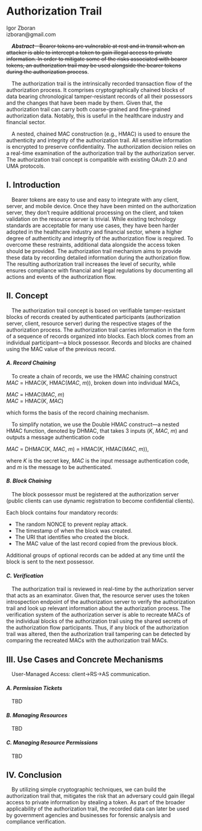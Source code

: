 <!-- @import "style.less" -->

# Authorization Trail

<p class="author">
    Igor Zboran<br>
    izboran@gmail.com
</p>

<p class="abstract">
&emsp;<strong><em>Abstract</em></strong>—<s>Bearer tokens are vulnerable at rest and in transit when an attacker is able to intercept a token to gain illegal access to private information. In order to mitigate some of the risks associated with bearer tokens, an authorization trail may be used alongside the bearer tokens during the authorization process</s>.
</p>

<p class="abstract">
&emsp;The authorization trail is the intrinsically recorded transaction flow of the authorization process. It comprises cryptographically chained blocks of data bearing chronological tamper-resistant records of all their possessors and the changes that have been made by them. Given that, the authorization trail can carry both coarse-grained and fine-grained authorization data. Notably, this is useful in the healthcare industry and financial sector.
</p>

<p class="abstract">
&emsp;A nested, chained MAC construction (e.g., HMAC) is used to ensure the authenticity and integrity of the authorization trail. All sensitive information is encrypted to preserve confidentiality. The authorization decision relies on a real-time examination of the authorization trail by the authorization server. The authorization trail concept is compatible with existing OAuth 2.0 and UMA protocols.
</p>

## I. Introduction

&emsp;Bearer tokens are easy to use and easy to integrate with any client, server, and mobile device. Once they have been minted on the authorization server, they don’t require additional processing on the client, and token validation on the resource server is trivial. While existing technology standards are acceptable for many use cases, they have been harder adopted in the healthcare industry and financial sector, where a higher degree of authenticity and integrity of the authorization flow is required. To overcome these restraints, additional data alongside the access token should be provided. The authorization trail mechanism aims to provide these data by recording detailed information during the authorization flow. The resulting authorization trail increases the level of security, while ensures compliance with financial and legal regulations by documenting all actions and events of the authorization flow.

## II. Concept

&emsp;The authorization trail concept is based on verifiable tamper-resistant blocks of records created by authenticated participants (authorization server, client, resource server) during the respective stages of the authorization process. The authorization trail carries information in the form of a sequence of records organized into blocks. Each block comes from an individual participant—a block possessor. Records and blocks are chained using the MAC value of the previous record.

#### *A. Record Chaining*

&emsp;To create a chain of records, we use the HMAC chaining construct *MAC*&#160;=&#160;HMAC(*K*,&#160;HMAC(*MAC*,&#160;*m*)), broken down into individual MACs,

*MAC*&#160;=&#160;HMAC(*MAC*,&#160;*m*)  
*MAC*&#160;=&#160;HMAC(*K*,&#160;*MAC*)

which forms the basis of the record chaining mechanism.

&emsp;To simplify notation, we use the Double HMAC construct—a nested HMAC function, denoted by DHMAC, that takes 3 inputs (*K*,&#160;*MAC*,&#160;*m*) and outputs a message authentication code

*MAC*&#160;=&#160;DHMAC(*K*,&#160;*MAC*,&#160;*m*)&#160;=&#160;HMAC(*K*,&#160;HMAC(*MAC*,&#160;*m*)),

where *K* is the secret key, *MAC* is the input message authentication code, and *m* is the message to be authenticated.

#### *B. Block Chaining*

&emsp;The block possessor must be registered at the authorization server (public clients can use dynamic registration to become confidential clients).

Each block contains four mandatory records:

* The random NONCE to prevent replay attack.
* The timestamp of when the block was created.
* The URI that identifies who created the block.
* The MAC value of the last record copied from the previous block.

Additional groups of optional records can be added at any time until the block is sent to the next possessor.

#### *C. Verification*

&emsp;The authorization trail is reviewed in real-time by the authorization server that acts as an examinator. Given that, the resource server uses the token introspection endpoint of the authorization server to verify the authorization trail and look up relevant information about the authorization process. The verification system of the authorization server is able to recreate MACs of the individual blocks of the authorization trail using the shared secrets of the authorization flow participants. Thus, if any block of the authorization trail was altered, then the authorization trail tampering can be detected by comparing the recreated MACs with the authorization trail MACs.

## III. Use Cases and Concrete Mechanisms

&emsp;User-Managed Access: client->RS->AS communication.

#### *A. Permission Tickets*

&emsp;TBD

#### *B. Managing Resources*

&emsp;TBD

#### *C. Managing Resource Permissions*

&emsp;TBD

## IV. Conclusion

&emsp;By utilizing simple cryptographic techniques, we can build the authorization trail that, mitigates the risk that an adversary could gain illegal access to private information by stealing a token. As part of the broader applicability of the authorization trail, the recorded data can later be used by government agencies and businesses for forensic analysis and compliance verification.
